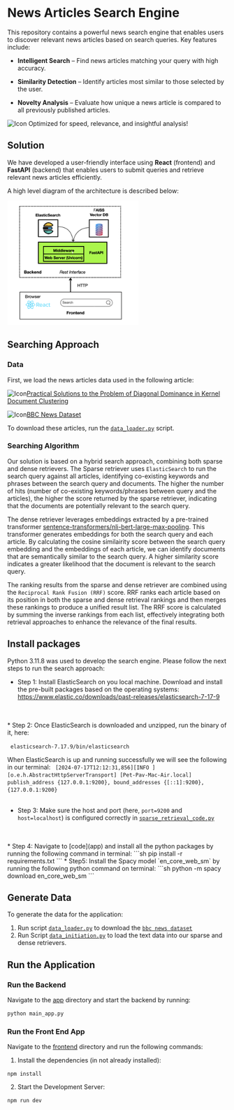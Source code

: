 # News Articles Search Engine

This repository contains a powerful news search engine that enables users to discover relevant news articles based on search queries. Key features include:

* **Intelligent Search** – Find news articles matching your query with high accuracy.

* **Similarity Detection** – Identify articles most similar to those selected by the user.

* **Novelty Analysis** – Evaluate how unique a news article is compared to all previously published articles.

<img src="https://github.githubassets.com/images/icons/emoji/unicode/1f680.png?v8" alt="Icon" width="22" height="22"> Optimized for speed, relevance, and insightful analysis!



## Solution
We have developed a user-friendly interface using **React** (frontend) and **FastAPI** (backend) that enables users to submit queries and retrieve relevant news articles efficiently.


A high level diagram of the architecture is described below:

<img src= "images/search_architecture.png" alt="Description" width="300">


## Searching Approach

### Data
First, we load the news articles data used in the following article: 

<img src= "https://github.githubassets.com/images/icons/emoji/unicode/1f4c4.png?v8" alt="Icon" width="22" height="22">[Practical Solutions to the Problem of Diagonal Dominance in Kernel Document Clustering](https://publications.scss.tcd.ie/tech-reports/reports.06/TCD-CS-2006-04.pdf) 

<img src= "https://github.githubassets.com/images/icons/emoji/unicode/1f517.png?v8" alt="Icon" width="22" height="22">[BBC News Dataset](http://mlg.ucd.ie/datasets/bbc.html) 

To download these articles, run the [`data_loader.py`](data/data_loader.py) script.


 

### Searching Algorithm

Our solution is based on a hybrid search approach, combining both sparse and dense retrievers. The Sparse retriever uses `ElasticSearch` to run the search query against all articles, identifying co-existing keywords and phrases between the search query and documents. The higher the number of hits (number of co-existing keywords/phrases between query and the articles), the higher the score returned by the sparse retriever, indicating that the documents are potentially relevant to the search query.

The dense retriever leverages embeddings extracted by a pre-trained transformer [sentence-transformers/nli-bert-large-max-pooling](https://huggingface.co/sentence-transformers/nli-bert-large-max-pooling). This transformer generates embeddings for both the search query and each article. By calculating the cosine similairity score between the search query embedding and the embeddings of each article, we can identify documents that are semantically similar to the search query. A higher similarity score indicates a greater likelihood that the document is relevant to the search query.

The ranking results from the sparse and dense retriever are combined using the `Reciprocal Rank Fusion (RRF)` score. RRF ranks each article based on its position in both the sparse and dense retrieval rankings and then merges these rankings to produce a unified result list. The RRF score is calculated by summing the inverse rankings from each list, effectively integrating both retrieval approaches to enhance the relevance of the final results.

## Install packages

Python 3.11.8 was used to develop the search engine. Please follow the next steps to run the search approach:
* Step 1: Install ElasticSearch on you local machine. Download and 
install the pre-built packages based on the operating systems: https://www.elastic.co/downloads/past-releases/elasticsearch-7-17-9 
<br>
<br>
* Step 2: Once ElasticSearch is downloaded and unzipped, run the binary of it, here:

  ``` elasticsearch-7.17.9/bin/elasticsearch```

  When ElasticSearch is up and running successfully we will see the following in our terminal:
   ``` [2024-07-17T12:12:31,856][INFO ][o.e.h.AbstractHttpServerTransport] [Pet-Pav-Mac-Air.local] publish_address {127.0.0.1:9200}, bound_addresses {[::1]:9200}, {127.0.0.1:9200}```
<br>
<br>
* Step 3: Make sure the host and port (here, `port=9200` and `host=localhost`) is configured correctly in  [`sparse_retrieval_code.py`](app/sparse_retrieval_code.py)
<br>
<br>
* Step 4: Navigate to [code](app) and install all the python packages by running the following command in terminal:
  ```sh
  pip install -r requirements.txt  
  ```
* Step5: Install the Spacy model `en_core_web_sm` by running the following python command on terminal: 
  ```sh  
  python -m spacy download en_core_web_sm
  ```



## Generate Data

To generate the data for the application:

1) Run script [`data_loader.py`](data/data_loader.py) to download the [`bbc news dataset`](http://mlg.ucd.ie/datasets/bbc.html)
2) Run Script [`data_initiation.py`](data/data_initiation.py) to load the text data into our sparse and dense retrievers.


## Run the Application

### Run the Backend

Navigate to the [app](app) directory and start the backend by running: 

```sh
python main_app.py
```

### Run the Front End App

Navigate to the [frontend](frontend) directory and run the following commands:

1. Install the dependencies (in not already installed):
```shel 
npm install
```


2. Start the Development Server:

```sh   
npm run dev
```
